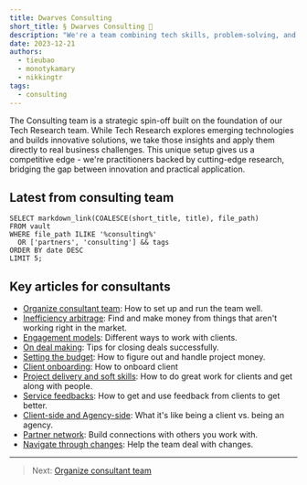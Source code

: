 ```yaml
---
title: Dwarves Consulting
short_title: § Dwarves Consulting 💼
description: "We're a team combining tech skills, problem-solving, and clear communication. We help businesses overcome challenges by finding root causes, creating practical solutions, and working closely with clients to implement them effectively."
date: 2023-12-21
authors:
  - tieubao
  - monotykamary
  - nikkingtr
tags:
  - consulting
---
```


The Consulting team is a strategic spin-off built on the foundation of our Tech Research team. While Tech Research explores emerging technologies and builds innovative solutions, we take those insights and apply them directly to real business challenges. This unique setup gives us a competitive edge - we're practitioners backed by cutting-edge research, bridging the gap between innovation and practical application.

## Latest from consulting team

```dsql-list
SELECT markdown_link(COALESCE(short_title, title), file_path)
FROM vault
WHERE file_path ILIKE '%consulting%'
  OR ['partners', 'consulting'] && tags
ORDER BY date DESC
LIMIT 5;
```

## Key articles for consultants

- [Organize consultant team](build-consultant-team.md): How to set up and run the team well.
- [Inefficiency arbitrage](inefficiency-arbitrage.md): Find and make money from things that aren't working right in the market.
- [Engagement models](engagement-models.md): Different ways to work with clients.
- [On deal making](deal-making.md): Tips for closing deals successfully.
- [Setting the budget](setting-the-budget.md): How to figure out and handle project money.
- [Client onboarding](client-onboarding.md): How to onboard client
- [Project delivery and soft skills](client-delivery.md): How to do great work for clients and get along with people.
- [Service feedbacks](service-feedbacks.md): How to get and use feedback from clients to get better.
- [Client-side and Agency-side](client-side-agency-side.md): What it's like being a client vs. being an agency.
- [Partner network](partners-network.md): Build connections with others you work with.
- [Navigate through changes](navigate/README.md): Help the team deal with changes.

---

> Next: [Organize consultant team](build-consultant-team.md)
